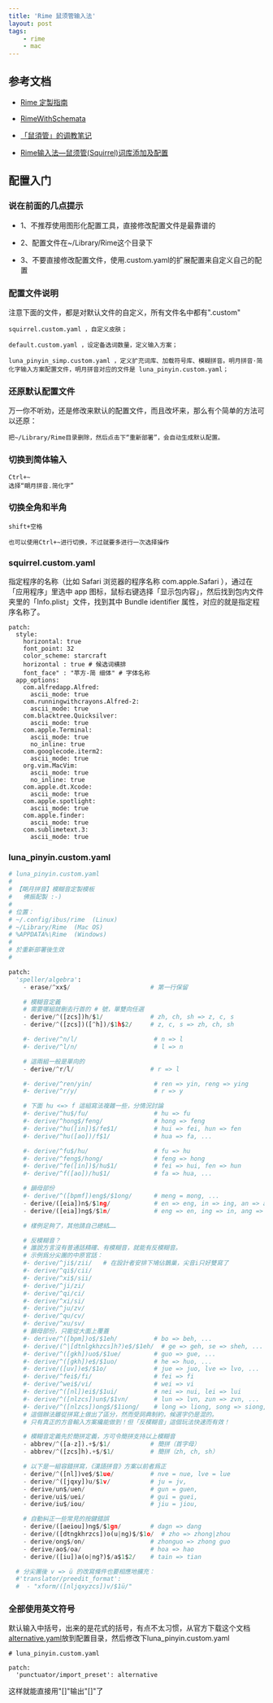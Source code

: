 ```yaml
---
title: 'Rime 鼠须管输入法'
layout: post
tags:
    - rime
    - mac
---
```


## 参考文档
* [Rime 定製指南](https://github.com/rime/home/wiki/CustomizationGuide)  

* [RimeWithSchemata](https://github.com/rime/home/wiki/RimeWithSchemata)  

* [「鼠須管」的调教笔记](https://medium.com/@scomper/%E9%BC%A0%E9%A0%88%E7%AE%A1-%E7%9A%84%E8%B0%83%E6%95%99%E7%AC%94%E8%AE%B0-3fdeb0e78814#.oq28ijk3h)  

* [Rime输入法—鼠须管(Squirrel)词库添加及配置](http://www.jianshu.com/p/cffc0ea094a7)  


## 配置入门

### 说在前面的几点提示
* 1、不推荐使用图形化配置工具，直接修改配置文件是最靠谱的  

* 2、配置文件在~/Library/Rime这个目录下  

* 3、不要直接修改配置文件，使用.custom.yaml的扩展配置来自定义自己的配置  


### 配置文件说明
注意下面的文件，都是对默认文件的自定义，所有文件名中都有".custom"  



```
squirrel.custom.yaml ，自定义皮肤；  

default.custom.yaml ，设定备选词数量，定义输入方案；  

luna_pinyin_simp.custom.yaml ，定义扩充词库、加载符号库、模糊拼音。明月拼音·简化字输入方案配置文件，明月拼音对应的文件是 luna_pinyin.custom.yaml；  

```

### 还原默认配置文件
万一你不听劝，还是修改来默认的配置文件，而且改坏来，那么有个简单的方法可以还原：  



```
把~/Library/Rime目录删除，然后点击下“重新部署”，会自动生成默认配置。
```

### 切换到简体输入
```
Ctrl+~
选择“朙月拼音.简化字”
```

### 切换全角和半角


```
shift+空格

也可以使用Ctrl+~进行切换，不过就要多进行一次选择操作
```


### squirrel.custom.yaml
指定程序的名称（比如 Safari 浏览器的程序名称 com.apple.Safari ），通过在「应用程序」里选中 app 图标，鼠标右键选择「显示包内容」，然后找到包内文件夹里的「Info.plist」文件，找到其中 Bundle identifier 属性，对应的就是指定程序名称了。

```
patch:
  style:
    horizontal: true
    font_point: 32
    color_scheme: starcraft
    horizontal : true # 候选词横排
    font_face" : "苹方-简 细体" # 字体名称
  app_options:
    com.alfredapp.Alfred:
      ascii_mode: true
    com.runningwithcrayons.Alfred-2:
      ascii_mode: true
    com.blacktree.Quicksilver:
      ascii_mode: true
    com.apple.Terminal:
      ascii_mode: true
      no_inline: true
    com.googlecode.iterm2:
      ascii_mode: true
    org.vim.MacVim:
      ascii_mode: true
      no_inline: true
    com.apple.dt.Xcode:
      ascii_mode: true
    com.apple.spotlight:
      ascii_mode: true
    com.apple.finder:
      ascii_mode: true
    com.sublimetext.3:
      ascii_mode: true
```

### luna_pinyin.custom.yaml

```python
# luna_pinyin.custom.yaml
#
# 【朙月拼音】模糊音定製模板
#   佛振配製 :-)
#
# 位置：
# ~/.config/ibus/rime  (Linux)
# ~/Library/Rime  (Mac OS)
# %APPDATA%\Rime  (Windows)
#
# 於重新部署後生效
#

patch:
  'speller/algebra':
    - erase/^xx$/                      # 第一行保留

    # 模糊音定義
    # 需要哪組就刪去行首的 # 號，單雙向任選
    - derive/^([zcs])h/$1/             # zh, ch, sh => z, c, s
    - derive/^([zcs])([^h])/$1h$2/     # z, c, s => zh, ch, sh

    #- derive/^n/l/                     # n => l
    #- derive/^l/n/                     # l => n

    # 這兩組一般是單向的
    - derive/^r/l/                     # r => l

    #- derive/^ren/yin/                 # ren => yin, reng => ying
    #- derive/^r/y/                     # r => y

    # 下面 hu <=> f 這組寫法複雜一些，分情況討論
    #- derive/^hu$/fu/                  # hu => fu
    #- derive/^hong$/feng/              # hong => feng
    #- derive/^hu([in])$/fe$1/          # hui => fei, hun => fen
    #- derive/^hu([ao])/f$1/            # hua => fa, ...

    #- derive/^fu$/hu/                  # fu => hu
    #- derive/^feng$/hong/              # feng => hong
    #- derive/^fe([in])$/hu$1/          # fei => hui, fen => hun
    #- derive/^f([ao])/hu$1/            # fa => hua, ...

    # 韻母部份
    #- derive/^([bpmf])eng$/$1ong/      # meng = mong, ...
    - derive/([eia])n$/$1ng/            # en => eng, in => ing, an => ang
    - derive/([eia])ng$/$1n/            # eng => en, ing => in, ang => an

    # 樣例足夠了，其他請自己總結……

    # 反模糊音？
    # 誰說方言沒有普通話精確、有模糊音，就能有反模糊音。
    # 示例爲分尖團的中原官話：
    #- derive/^ji$/zii/   # 在設計者安排下鳩佔鵲巢，尖音i只好雙寫了
    #- derive/^qi$/cii/
    #- derive/^xi$/sii/
    #- derive/^ji/zi/
    #- derive/^qi/ci/
    #- derive/^xi/si/
    #- derive/^ju/zv/
    #- derive/^qu/cv/
    #- derive/^xu/sv/
    # 韻母部份，只能從大面上覆蓋
    #- derive/^([bpm])o$/$1eh/          # bo => beh, ...
    #- derive/(^|[dtnlgkhzcs]h?)e$/$1eh/  # ge => geh, se => sheh, ...
    #- derive/^([gkh])uo$/$1ue/         # guo => gue, ...
    #- derive/^([gkh])e$/$1uo/          # he => huo, ...
    #- derive/([uv])e$/$1o/             # jue => juo, lve => lvo, ...
    #- derive/^fei$/fi/                 # fei => fi
    #- derive/^wei$/vi/                 # wei => vi
    #- derive/^([nl])ei$/$1ui/          # nei => nui, lei => lui
    #- derive/^([nlzcs])un$/$1vn/       # lun => lvn, zun => zvn, ... 
    #- derive/^([nlzcs])ong$/$1iong/    # long => liong, song => siong, ...
    # 這個辦法雖從拼寫上做出了區分，然而受詞典制約，候選字仍是混的。
    # 只有真正的方音輸入方案纔能做到！但「反模糊音」這個玩法快速而有效！

    # 模糊音定義先於簡拼定義，方可令簡拼支持以上模糊音
    - abbrev/^([a-z]).+$/$1/           # 簡拼（首字母）
    - abbrev/^([zcs]h).+$/$1/          # 簡拼（zh, ch, sh）

    # 以下是一組容錯拼寫，《漢語拼音》方案以前者爲正
    - derive/^([nl])ve$/$1ue/          # nve = nue, lve = lue
    - derive/^([jqxy])u/$1v/           # ju = jv,
    - derive/un$/uen/                  # gun = guen,
    - derive/ui$/uei/                  # gui = guei,
    - derive/iu$/iou/                  # jiu = jiou,

    # 自動糾正一些常見的按鍵錯誤
    - derive/([aeiou])ng$/$1gn/        # dagn => dang 
    - derive/([dtngkhrzcs])o(u|ng)$/$1o/  # zho => zhong|zhou
    - derive/ong$/on/                  # zhonguo => zhong guo
    - derive/ao$/oa/                   # hoa => hao
    - derive/([iu])a(o|ng?)$/a$1$2/    # tain => tian

  # 分尖團後 v => ü 的改寫條件也要相應地擴充：
  #'translator/preedit_format':
  #  - "xform/([nljqxyzcs])v/$1ü/"

```

### 全部使用英文符号
默认输入中括号，出来的是花式的括号，有点不太习惯，从官方下载这个文档[alternative.yaml](https://gist.github.com/lotem/2334409)放到配置目录，然后修改下luna_pinyin.custom.yaml

```
# luna_pinyin.custom.yaml

patch:
  'punctuator/import_preset': alternative
```

这样就能直接用"[]"输出"[]"了
